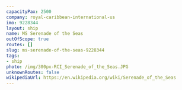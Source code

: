 ```yaml
---
capacityPax: 2500
company: royal-caribbean-international-us
imo: 9228344
layout: ship
name: MS Serenade of the Seas
outOfScope: true
routes: []
slug: ms-serenade-of-the-seas-9228344
tags:
- ship
photo: /img/300px-RCI_Serenade_of_the_Seas.JPG
unknownRoutes: false
wikipediaUrl: https://en.wikipedia.org/wiki/Serenade_of_the_Seas
---
```

